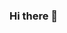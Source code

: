 ### Hi there 👋

<!--
**attapalace/attapalace** is a ✨ _special_ ✨ repository because its `README.md` (this file) appears on your GitHub profile.


- 🔭 I’m currently working as Udacity Data specialist Freelancing Guru, and a part time Data science Freelancer on Upwork, PPH, Freelancer.com
- 🌱 I’m currently learning more about Data Visualizations and more advacned Deep learning algorithms.
- ALL my projects i made through my learning at Udacity are on my Github.
- 📫 How to reach me: https://www.linkedin.com/in/ahmed-ata-721304159/
